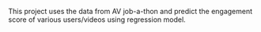 This project uses the data from AV job-a-thon and predict the  engagement score of various users/videos using regression model. 